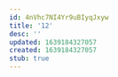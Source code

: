```yaml
---
id: 4nVhc7NI4Yr9uBIyqJxyw
title: '12'
desc: ''
updated: 1639184327057
created: 1639184327057
stub: true
---
```


